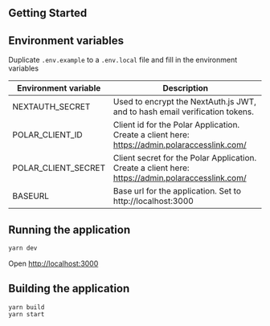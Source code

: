 ## Getting Started

## Environment variables

Duplicate `.env.example` to a `.env.local` file and fill in the environment variables

| Environment variable | Description                                                                                       |
| -------------------- | ------------------------------------------------------------------------------------------------- |
| NEXTAUTH_SECRET      | Used to encrypt the NextAuth.js JWT, and to hash email verification tokens.                       |
| POLAR_CLIENT_ID      | Client id for the Polar Application. Create a client here: https://admin.polaraccesslink.com/     |
| POLAR_CLIENT_SECRET  | Client secret for the Polar Application. Create a client here: https://admin.polaraccesslink.com/ |
| BASEURL              | Base url for the application. Set to http://localhost:3000                                        |

## Running the application

```bash
yarn dev
```

Open [http://localhost:3000](http://localhost:3000)

## Building the application

```
yarn build
yarn start
```
